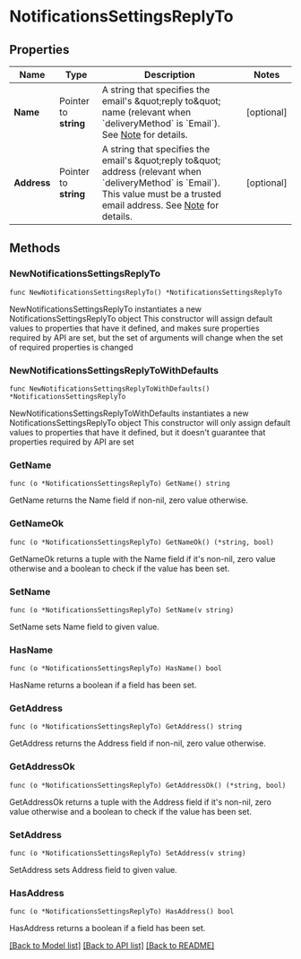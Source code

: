 # NotificationsSettingsReplyTo

## Properties

Name | Type | Description | Notes
------------ | ------------- | ------------- | -------------
**Name** | Pointer to **string** | A string that specifies the email&#39;s \&quot;reply to\&quot; name (relevant when &#x60;deliveryMethod&#x60; is &#x60;Email&#x60;).  See [Note](https://apidocs.pingidentity.com/pingone/platform/v1/api/#notifications-settings-from-replyTo-note) for details. | [optional] 
**Address** | Pointer to **string** | A string that specifies the email&#39;s \&quot;reply to\&quot; address (relevant when &#x60;deliveryMethod&#x60; is &#x60;Email&#x60;). This value must be a trusted email address.  See [Note](https://apidocs.pingidentity.com/pingone/platform/v1/api/#notifications-settings-from-replyTo-note) for details. | [optional] 

## Methods

### NewNotificationsSettingsReplyTo

`func NewNotificationsSettingsReplyTo() *NotificationsSettingsReplyTo`

NewNotificationsSettingsReplyTo instantiates a new NotificationsSettingsReplyTo object
This constructor will assign default values to properties that have it defined,
and makes sure properties required by API are set, but the set of arguments
will change when the set of required properties is changed

### NewNotificationsSettingsReplyToWithDefaults

`func NewNotificationsSettingsReplyToWithDefaults() *NotificationsSettingsReplyTo`

NewNotificationsSettingsReplyToWithDefaults instantiates a new NotificationsSettingsReplyTo object
This constructor will only assign default values to properties that have it defined,
but it doesn't guarantee that properties required by API are set

### GetName

`func (o *NotificationsSettingsReplyTo) GetName() string`

GetName returns the Name field if non-nil, zero value otherwise.

### GetNameOk

`func (o *NotificationsSettingsReplyTo) GetNameOk() (*string, bool)`

GetNameOk returns a tuple with the Name field if it's non-nil, zero value otherwise
and a boolean to check if the value has been set.

### SetName

`func (o *NotificationsSettingsReplyTo) SetName(v string)`

SetName sets Name field to given value.

### HasName

`func (o *NotificationsSettingsReplyTo) HasName() bool`

HasName returns a boolean if a field has been set.

### GetAddress

`func (o *NotificationsSettingsReplyTo) GetAddress() string`

GetAddress returns the Address field if non-nil, zero value otherwise.

### GetAddressOk

`func (o *NotificationsSettingsReplyTo) GetAddressOk() (*string, bool)`

GetAddressOk returns a tuple with the Address field if it's non-nil, zero value otherwise
and a boolean to check if the value has been set.

### SetAddress

`func (o *NotificationsSettingsReplyTo) SetAddress(v string)`

SetAddress sets Address field to given value.

### HasAddress

`func (o *NotificationsSettingsReplyTo) HasAddress() bool`

HasAddress returns a boolean if a field has been set.


[[Back to Model list]](../README.md#documentation-for-models) [[Back to API list]](../README.md#documentation-for-api-endpoints) [[Back to README]](../README.md)


